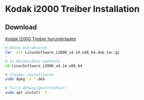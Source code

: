 # Kodak i2000 Treiber Installation

## Download
[Kodak i2000 Treiber herunterladen](https://1drv.ms/u/c/58ea869005fe4428/EWP870PbGaJOjAHuyPxzz40BTnXdj2FiQHd4Ooh1Wh2LZw?e=tbqLQc)

```bash
# Datei extrahieren
tar -xzf LinuxSoftware_i2000_v4.14.x86_64.deb.tar.gz

# In Verzeichnis wechseln
cd LinuxSoftware_i2000_v4.14.x86_64

# Treiber installieren
sudo dpkg -i *.deb

# Falls Abhängigkeitsfehler:
sudo apt install -f
```
